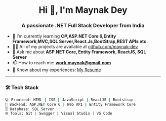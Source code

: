 <h1 align="center">Hi 👋, I'm Maynak Dey</h1>
<h3 align="center">A passionate .NET Full Stack Developer from India</h3>

- 🌱 I’m currently learning **C#,ASP.NET Core 6,Entity Framework,MVC,SQL Server,React.Js,BootStrap,REST APIs etc.**
- 👨‍💻 All of my projects are available at [github.com/maynak-dev](https://github.com/maynak-dev)
- 💬 Ask me about **ASP.NET Core, Entity Framework, ReactJS, SQL Server**
- 📫 How to reach me: **work.maynak@gmail.com**
- 📄 Know about my experiences: [My Resume](MyResume.pdf)

---

### 🛠️ Tech Stack
```bash
💻 Frontend: HTML | CSS | JavaScript | ReactJS | Bootstrap  
🧠 Backend: ASP.NET Core 6 | Web API | Entity Framework Core  
🗄️ Database: SQL Server  
🌐 Tools: Git | Swagger | Visual Studio | VS Code  

